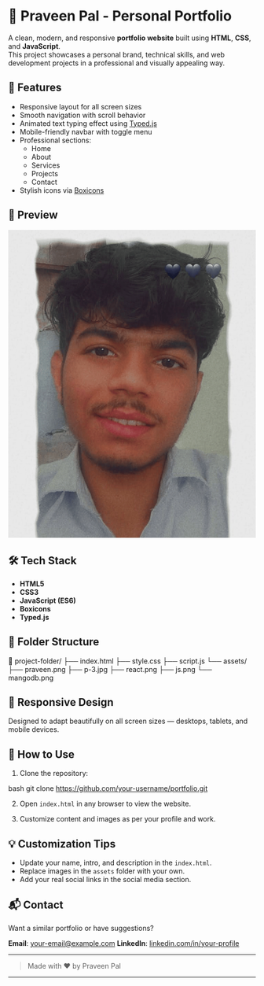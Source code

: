 # 💼 Praveen Pal - Personal Portfolio

A clean, modern, and responsive **portfolio website** built using **HTML**, **CSS**, and **JavaScript**.  
This project showcases a personal brand, technical skills, and web development projects in a professional and visually appealing way.

## 🚀 Features

- Responsive layout for all screen sizes
- Smooth navigation with scroll behavior
- Animated text typing effect using [Typed.js](https://github.com/mattboldt/typed.js/)
- Mobile-friendly navbar with toggle menu
- Professional sections:
  - Home
  - About
  - Services
  - Projects
  - Contact
- Stylish icons via [Boxicons](https://boxicons.com/)

## 📸 Preview

![Portfolio Screenshot](assets/praveen.png)

## 🛠️ Tech Stack

- **HTML5**
- **CSS3**
- **JavaScript (ES6)**
- **Boxicons**
- **Typed.js**

## 📂 Folder Structure


📁 project-folder/
├── index.html
├── style.css
├── script.js
└── assets/
├── praveen.png
├── p-3.jpg
├── react.png
├── js.png
└── mangodb.png


## 📱 Responsive Design

Designed to adapt beautifully on all screen sizes — desktops, tablets, and mobile devices.

## 📝 How to Use

1. Clone the repository:

bash
git clone https://github.com/your-username/portfolio.git

2. Open `index.html` in any browser to view the website.

3. Customize content and images as per your profile and work.

## 💡 Customization Tips

* Update your name, intro, and description in the `index.html`.
* Replace images in the `assets` folder with your own.
* Add your real social links in the social media section.

## 📬 Contact

Want a similar portfolio or have suggestions?

**Email**: [your-email@example.com](mailto:your-email@example.com)
**LinkedIn**: [linkedin.com/in/your-profile](https://linkedin.com/in/your-profile)

---

> Made with ❤️ by Praveen Pal


---
